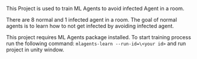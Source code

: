 This Project is used to train ML Agents to avoid infected Agent in a room.

There are 8 normal and 1 infected agent in a room. The goal of normal agents is to learn how to not get infected by avoiding infected agent.

This project requires ML Agents package installed. To start training process run the following command: `mlagents-learn --run-id=\<your id>` and run project in unity window.
